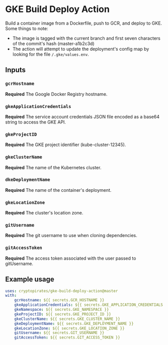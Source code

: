 # GKE Build Deploy Action
Build a container image from a Dockerfile, push to GCR, and deploy to GKE. Some things to note:

- The image is tagged with the current branch and first seven characters of the commit's hash (master-a1b2c3d)
- The action will attempt to update the deployment's config map by looking for the file `/.gke/values.env`.

## Inputs

### `gcrHostname`

**Required** The Google Docker Registry hostname.

### `gkeApplicationCredentials`

**Required** The service account credentials JSON file encoded as a base64 string to access the GKE API.

### `gkeProjectID`

**Required** The GKE project identifier (kube-cluster-12345).

### `gkeClusterName`

**Required** The name of the Kubernetes cluster.

### `dkeDeploymentName`

**Required** The name of the container's deployment.

### `gkeLocationZone`

**Required** The cluster's location zone.

### `gitUsername`

**Required** The git username to use when cloning dependencies.

### `gitAccessToken`

**Required** The access token associated with the user passed to gitUsername.

## Example usage

```yaml
uses: cryptopirates/gke-build-deploy-action@master
with:
    gcrHostname: ${{ secrets.GCR_HOSTNAME }}
    gkeApplicationCredentials: ${{ secrets.GKE_APPLICATION_CREDENTIALS }}
    gkeNamespace: ${{ secrets.GKE_NAMESPACE }}
    gkeProjectID: ${{ secrets.GKE_PROJECT_ID }}
    gkeClusterName: ${{ secrets.GKE_CLUSTER_NAME }}
    gkeDeploymentName: ${{ secrets.GKE_DEPLOYMENT_NAME }}
    gkeLocationZone: ${{ secrets.GKE_LOCATION_ZONE }}
    gitUsername: ${{ secrets.GIT_USERNAME }}
    gitAccessToken: ${{ secrets.GIT_ACCESS_TOKEN }}
```